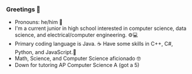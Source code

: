 ### Greetings 👋

- Pronouns: he/him 👦
- I'm a current junior in high school interested in computer science, data science, and electrical/computer engineering. ⚙💻
- Primary coding language is Java. ☕ Have some skills in C++, C#, Python, and JavaScript.🐍
- Math, Science, and Computer Science aficionado 🤓
- Down for tutoring AP Computer Science A (got a 5)
